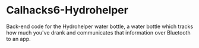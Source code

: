 # Calhacks6-Hydrohelper
Back-end code for the Hydrohelper water bottle, a water bottle which tracks how much you've drank and communicates that information over Bluetooth to an app.
